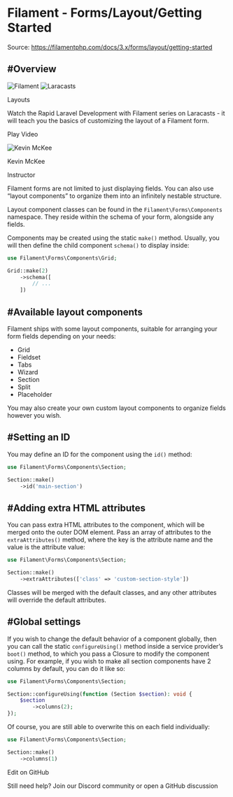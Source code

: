 # Filament - Forms/Layout/Getting Started

Source: https://filamentphp.com/docs/3.x/forms/layout/getting-started

#Overview
---------

![Filament](/docs/_astro/filament-laracasts-logo.CzN-P2OP.webp)  ![Laracasts](/docs/_astro/laracasts.xZHGp0JC.svg)

Layouts

Watch the Rapid Laravel Development with Filament series on Laracasts - it will teach you the basics of customizing the layout of a Filament form.

Play Video

![Kevin McKee](https://avatars.githubusercontent.com/u/4503765?v=4)

Kevin McKee

Instructor

Filament forms are not limited to just displaying fields. You can also use “layout components” to organize them into an infinitely nestable structure.

Layout component classes can be found in the `Filament\Forms\Components` namespace. They reside within the schema of your form, alongside any fields.

Components may be created using the static `make()` method. Usually, you will then define the child component `schema()` to display inside:

```php
use Filament\Forms\Components\Grid;

Grid::make(2)
    ->schema([
        // ...
    ])

```
#Available layout components
----------------------------

Filament ships with some layout components, suitable for arranging your form fields depending on your needs:

* Grid
* Fieldset
* Tabs
* Wizard
* Section
* Split
* Placeholder

You may also create your own custom layout components to organize fields however you wish.

#Setting an ID
--------------

You may define an ID for the component using the `id()` method:

```php
use Filament\Forms\Components\Section;

Section::make()
    ->id('main-section')

```
#Adding extra HTML attributes
-----------------------------

You can pass extra HTML attributes to the component, which will be merged onto the outer DOM element. Pass an array of attributes to the `extraAttributes()` method, where the key is the attribute name and the value is the attribute value:

```php
use Filament\Forms\Components\Section;

Section::make()
    ->extraAttributes(['class' => 'custom-section-style'])

```
Classes will be merged with the default classes, and any other attributes will override the default attributes.

#Global settings
----------------

If you wish to change the default behavior of a component globally, then you can call the static `configureUsing()` method inside a service provider’s `boot()` method, to which you pass a Closure to modify the component using. For example, if you wish to make all section components have 2 columns by default, you can do it like so:

```php
use Filament\Forms\Components\Section;

Section::configureUsing(function (Section $section): void {
    $section
        ->columns(2);
});

```
Of course, you are still able to overwrite this on each field individually:

```php
use Filament\Forms\Components\Section;

Section::make()
    ->columns(1)

```
Edit on GitHub

Still need help? Join our Discord community or open a GitHub discussion